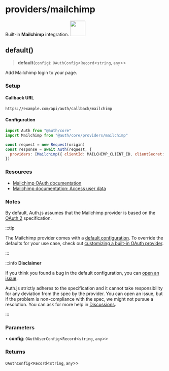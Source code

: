 # providers/mailchimp

<div style={{backgroundColor: "#000", display: "flex", justifyContent: "space-between", color: "#fff", padding: 16}}>
<span>Built-in <b>Mailchimp</b> integration.</span>
<a href="https://mailchimp.com">
  <img style={{display: "block"}} src="https://authjs.dev/img/providers/mailchimp.svg" height="48" width="48"/>
</a>
</div>

## default()

> **default**(`config`): `OAuthConfig`\<`Record`\<`string`, `any`\>\>

Add Mailchimp login to your page.

### Setup

#### Callback URL
```
https://example.com/api/auth/callback/mailchimp
```

#### Configuration
```js
import Auth from "@auth/core"
import Mailchimp from "@auth/core/providers/mailchimp"

const request = new Request(origin)
const response = await Auth(request, {
  providers: [Mailchimp({ clientId: MAILCHIMP_CLIENT_ID, clientSecret: MAILCHIMP_CLIENT_SECRET })],
})
```

### Resources

 - [Mailchimp OAuth documentation](https://admin.mailchimp.com/account/oauth2/client/)
 - [Mailchimp documentation: Access user data](https://mailchimp.com/developer/marketing/guides/access-user-data-oauth-2/)

### Notes

By default, Auth.js assumes that the Mailchimp provider is
based on the [OAuth 2](https://www.rfc-editor.org/rfc/rfc6749.html) specification.

:::tip

The Mailchimp provider comes with a [default configuration](https://github.com/nextauthjs/next-auth/blob/main/packages/core/src/providers/mailchimp.ts).
To override the defaults for your use case, check out [customizing a built-in OAuth provider](https://authjs.dev/guides/providers/custom-provider#override-default-options).

:::

:::info **Disclaimer**

If you think you found a bug in the default configuration, you can [open an issue](https://authjs.dev/new/provider-issue).

Auth.js strictly adheres to the specification and it cannot take responsibility for any deviation from
the spec by the provider. You can open an issue, but if the problem is non-compliance with the spec,
we might not pursue a resolution. You can ask for more help in [Discussions](https://authjs.dev/new/github-discussions).

:::

### Parameters

• **config**: `OAuthUserConfig`\<`Record`\<`string`, `any`\>\>

### Returns

`OAuthConfig`\<`Record`\<`string`, `any`\>\>

